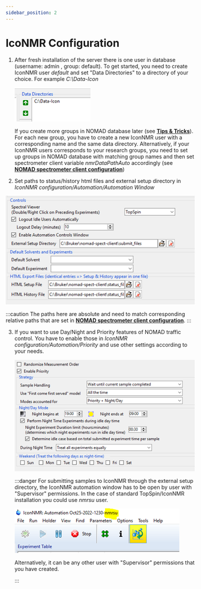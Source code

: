 ```yaml
---
sidebar_position: 2
---
```


# IcoNMR Configuration

1. After fresh installation of the server there is one user in database (username: admin , group: default). To get started, you need to create IconNMR user _default_ and set "Data Directories" to a directory of your choice. For example _C:\Data-Icon_

   ![Data folder setup](./assets/icon-data-folder-setup.PNG)

   If you create more groups in NOMAD database later (see **[Tips & Tricks](./tips)**). For each new group, you have to create a new IconNMR user with a corresponding name and the same data directory.
   Alternatively, if your IconNMR users corresponds to your research groups, you need to set up groups in NOMAD database with matching group names and then set spectrometer client variable _nmrDataPathAuto_ accordingly (see **[NOMAD spectrometer client configuration](./client-installation/#config)**)

2. Set paths to status/history html files and external setup directory in _IconNMR configuration/Automation/Automation Window_

![IconNMR automation priority](./assets/IconNMR_config.png)

:::caution
The paths here are absolute and need to match corresponding relative paths that are set in **[NOMAD spectrometer client configuration](./client-installation/#config)**.
:::

3. If you want to use Day/Night and Priority features of NOMAD traffic control. You have to enable those in _IconNMR configuration/Automation/Priority_ and use other settings according to your needs.

   ![IconNMR automation priority](./assets/IconNMR_config_priority.png)

   :::danger
   For submitting samples to IconNMR through the external setup directory, the IconNMR automation window has to be open by user with "Supervisor" permissions. In the case of standard TopSpin/IconNMR installation you could use _nmrsu_ user.

   ![IconNMR automation priority](./assets/IconNMR_automation_window.png)

   Alternatively, it can be any other user with "Supervisor" permissions that you have created.

   :::
